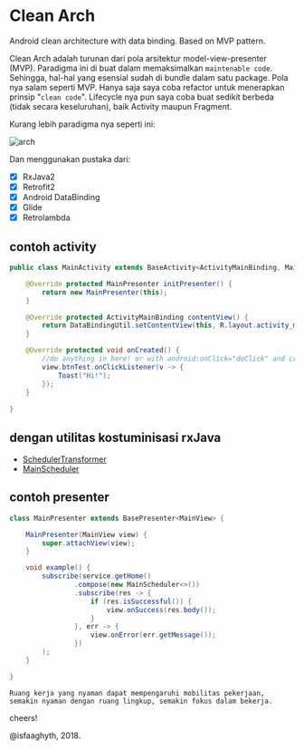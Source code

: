 # Clean Arch
Android clean architecture with data binding. Based on MVP pattern.

Clean Arch adalah turunan dari pola arsitektur model-view-presenter (MVP). Paradigma ini di buat dalam memaksimalkan `maintenable code`. Sehingga, hal-hal yang esensial sudah di bundle dalam satu package.
Pola nya salam seperti MVP. Hanya saja saya coba refactor untuk menerapkan prinsip "`clean code`". Lifecycle nya pun saya coba buat sedikit berbeda (tidak secara keseluruhan), baik Activity maupun Fragment.

Kurang lebih paradigma nya seperti ini:

![arch](https://raw.githubusercontent.com/isfaaghyth/Clean-Architecture/master/lifecycle.png)

Dan menggunakan pustaka dari:
- [x] RxJava2
- [x] Retrofit2
- [x] Android DataBinding
- [x] Glide
- [x] Retrolambda

## contoh activity

```java
public class MainActivity extends BaseActivity<ActivityMainBinding, MainPresenter> implements MainView {

    @Override protected MainPresenter initPresenter() {
        return new MainPresenter(this);
    }

    @Override protected ActivityMainBinding contentView() {
        return DataBindingUtil.setContentView(this, R.layout.activity_main);
    }

    @Override protected void onCreated() {
        //do anything in here! or with android:onClick="doClick" and create doClick(view) method in this place.
        view.btnTest.onClickListener(v -> {
            Toast("Hi!");
        });
    }
    
}
```

## dengan utilitas kostuminisasi rxJava
- [SchedulerTransformer](https://github.com/isfaaghyth/Clean-Architecture/blob/master/app/src/main/java/isfaaghyth/app/cleanarch/util/rx/SchedulerTransformer.java)
- [MainScheduler](https://github.com/isfaaghyth/Clean-Architecture/blob/master/app/src/main/java/isfaaghyth/app/cleanarch/util/rx/MainScheduler.java)

## contoh presenter

```java
class MainPresenter extends BasePresenter<MainView> {

    MainPresenter(MainView view) {
        super.attachView(view);
    }

    void example() {
        subscribe(service.getHome()
                .compose(new MainScheduler<>())
                .subscribe(res -> {
                    if (res.isSuccessful()) {
                        view.onSuccess(res.body());
                    }
                }, err -> {
                    view.onError(err.getMessage());
                })
        );
    }

}
```

`Ruang kerja yang nyaman dapat mempengaruhi mobilitas pekerjaan, semakin nyaman dengan ruang lingkup, semakin fokus dalam bekerja.`

cheers!

@isfaaghyth, 2018.
